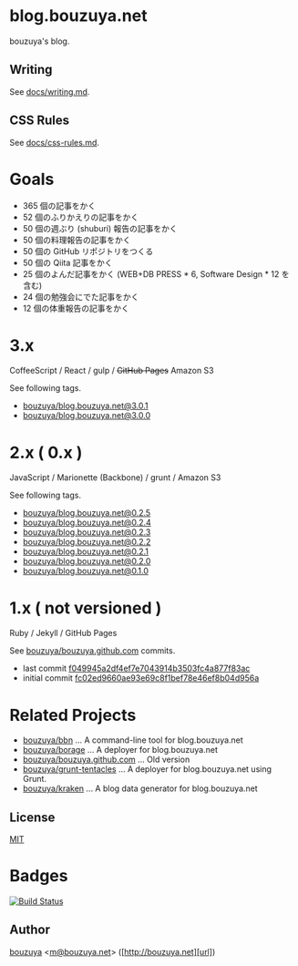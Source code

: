# blog.bouzuya.net

bouzuya's blog.

## Writing

See [docs/writing.md](docs/writing.md).

## CSS Rules

See [docs/css-rules.md](docs/css-rules.md).

# Goals

- 365 個の記事をかく
- 52 個のふりかえりの記事をかく
- 50 個の週ぶり (shuburi) 報告の記事をかく
- 50 個の料理報告の記事をかく
- 50 個の GitHub リポジトリをつくる
- 50 個の Qiita 記事をかく
- 25 個のよんだ記事をかく (WEB+DB PRESS * 6, Software Design * 12 を含む)
- 24 個の勉強会にでた記事をかく
- 12 個の体重報告の記事をかく

# 3.x

CoffeeScript / React / gulp / <del>GitHub Pages</del> Amazon S3

See following tags.

- [bouzuya/blog.bouzuya.net@3.0.1](https://github.com/bouzuya/blog.bouzuya.net/releases/tag/3.0.1)
- [bouzuya/blog.bouzuya.net@3.0.0](https://github.com/bouzuya/blog.bouzuya.net/releases/tag/3.0.0)

# 2.x ( 0.x )

JavaScript / Marionette (Backbone) / grunt / Amazon S3

See following tags.

- [bouzuya/blog.bouzuya.net@0.2.5](https://github.com/bouzuya/blog.bouzuya.net/releases/tag/0.2.5)
- [bouzuya/blog.bouzuya.net@0.2.4](https://github.com/bouzuya/blog.bouzuya.net/releases/tag/0.2.4)
- [bouzuya/blog.bouzuya.net@0.2.3](https://github.com/bouzuya/blog.bouzuya.net/releases/tag/0.2.3)
- [bouzuya/blog.bouzuya.net@0.2.2](https://github.com/bouzuya/blog.bouzuya.net/releases/tag/0.2.2)
- [bouzuya/blog.bouzuya.net@0.2.1](https://github.com/bouzuya/blog.bouzuya.net/releases/tag/0.2.1)
- [bouzuya/blog.bouzuya.net@0.2.0](https://github.com/bouzuya/blog.bouzuya.net/releases/tag/0.2.0)
- [bouzuya/blog.bouzuya.net@0.1.0](https://github.com/bouzuya/blog.bouzuya.net/releases/tag/0.1.0)


# 1.x ( not versioned )

Ruby / Jekyll / GitHub Pages

See [bouzuya/bouzuya.github.com][] commits.

- last commit [f049945a2df4ef7e7043914b3503fc4a877f83ac]( https://github.com/bouzuya/bouzuya.github.com/commit/f049945a2df4ef7e7043914b3503fc4a877f83ac)
- initial commit [fc02ed9660ae93e69c8f1bef78e46ef8b04d956a]( https://github.com/bouzuya/bouzuya.github.com/commit/fc02ed9660ae93e69c8f1bef78e46ef8b04d956a)

# Related Projects

- [bouzuya/bbn][] ... A command-line tool for blog.bouzuya.net
- [bouzuya/borage][] ... A deployer for blog.bouzuya.net
- [bouzuya/bouzuya.github.com][] ... Old version
- [bouzuya/grunt-tentacles][] ... A deployer for blog.bouzuya.net using Grunt.
- [bouzuya/kraken][] ... A blog data generator for blog.bouzuya.net

## License

[MIT](LICENSE)

# Badges

[![Build Status](https://travis-ci.org/bouzuya/blog.bouzuya.net.svg)](https://travis-ci.org/bouzuya/blog.bouzuya.net)

## Author

[bouzuya][user] &lt;[m@bouzuya.net][email]&gt; ([http://bouzuya.net][url])

[user]: https://github.com/bouzuya
[email]: mailto:m@bouzuya.net
[url]: http://bouzuya.net
[bouzuya/bbn]: https://github.com/bouzuya/bbn
[bouzuya/borage]: https://github.com/bouzuya/borage
[bouzuya/bouzuya.github.com]: https://github.com/bouzuya/bouzuya.github.com
[bouzuya/grunt-tentacles]: https://github.com/bouzuya/grunt-tentacles
[bouzuya/kraken]: https://github.com/bouzuya/kraken
